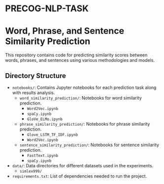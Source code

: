 # PRECOG-NLP-TASK

# Word, Phrase, and Sentence Similarity Prediction

This repository contains code for predicting similarity scores between words, phrases, and sentences using various methodologies and models.
## Directory Structure

- `notebooks/`: Contains Jupyter notebooks for each prediction task along with results analysis.
  - `word_similarity_prediction/`: Notebooks for word similarity prediction.
    - `Word2Vec.ipynb`
    - `spaCy.ipynb`
    - `GloVe_ELMo.ipynb`
  - `phrase_similarity_prediction/`: Notebooks for phrase similarity prediction.
    - `Glove_LSTM_TF_IDF.ipynb`
    - `Word2Vec.ipynb`
  - `sentence_similarity_prediction/`: Notebooks for sentence similarity prediction.
    - `FastText.ipynb`
    - `spaCy.ipynb`
- `data/`: Data directories for different datasets used in the experiments.
  - `simlex999/`
- `requirements.txt`: List of dependencies needed to run the project.

